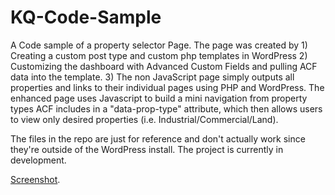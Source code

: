 # KQ-Code-Sample

A Code sample of a property selector Page. The page was created by 1) Creating a custom post type and custom php templates in WordPress 2) Customizing the dashboard with Advanced Custom Fields and pulling ACF data into the template. 3) The non JavaScript page simply outputs all properties and links to their individual pages using PHP and WordPress. The enhanced page uses Javascript to build a mini navigation from property types ACF includes in a "data-prop-type" attribute, which then allows users to view only desired properties (i.e. Industrial/Commercial/Land).

The files in the repo are just for reference and don't actually work since they're outside of the WordPress install. The project is currently in development.

[Screenshot](https://github.com/triblework/KQ-Code-Sample/blob/master/screenshot.jpg).